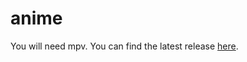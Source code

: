 # anime

You will need mpv. You can find the latest release [here](https://github.com/JuliusKreutz/anime/releases/latest).
